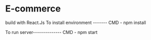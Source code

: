 # E-commerce

build with React.Js
To install environment -------
CMD - npm install

To run server--------------
CMD - npm start
